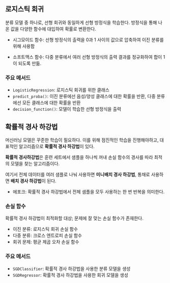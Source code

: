 ## 로지스틱 회귀
분류 모델 중 하나로, 선형 회귀와 동일하게 선형 방정식을 학습한다. 방정식을 통해 나온 값을 다양한 함수에 대입하여 확률로 변환한다.

- 시그모이드 함수: 선형 방정식의 출력을 0과 1 사이의 값으로 압축하여 이진 분류를 위해 사용함

- 소프트맥스 함수: 다중 분류에서 여러 선형 방정식의 출력 결과를 정규화하여 합이 1이 되도록 만듦.

### 주요 메서드

- `LogisticRegression`: 로지스틱 회귀를 위한 클래스
- `predict_proba()`: 이진 분류에선 음성/양성 클래스에 대한 확률을 반환, 다중 분류에선 모든 클래스에 대한 확률을 반환
- `decision_function()`: 모델이 학습한 선형 방정식을 출력

## 확률적 경사 하강법
머신러닝 모델은 꾸준한 학습이 필요하다. 이를 위해 점진적인 학습을 진행해야하고, 대표적인 알고리즘으로 **확률적 경사 하강법**이 있다. 

**확률적 경사하강법**은 훈련 세트에서 샘플을 하나씩 꺼내 손실 함수의 경사를 따라 최적의 모델을 찾는 알고리즘이다.

여기서 전체 데이터를 여러 샘플로 나눠 사용하면 **미니배치 경사 하강법**, 통채로 사용하면 **배치 경사 하강법**이 된다.

- 에포크: 확률적 경사 하강법에서 전체 샘플을 모두 사용하는 한 번 반복을 의미한다.

### 손실 함수
확률적 경사 하강법이 최적화할 대상; 문제에 잘 맞는 손실 함수가 존재한다. 

- 이진 분류: 로지스틱 회귀 손실 함수
- 다중 분류: 크로스 엔트로피 손실 함수
- 회귀 문제: 평균 제곱 오차 손실 함수

### 주요 메서드

- `SGDClassifier`: 확률적 경사 하강법을 사용한 분류 모델을 생성
- `SGDRegressor`: 확률적 경사 하강법을 사용한 회귀 모델을 생성



